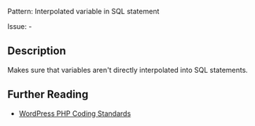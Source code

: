 Pattern: Interpolated variable in SQL statement

Issue: -

## Description

Makes sure that variables aren't directly interpolated into SQL statements.

## Further Reading

* [WordPress PHP Coding Standards](https://make.wordpress.org/core/handbook/best-practices/coding-standards/php/#formatting-sql-statements)
